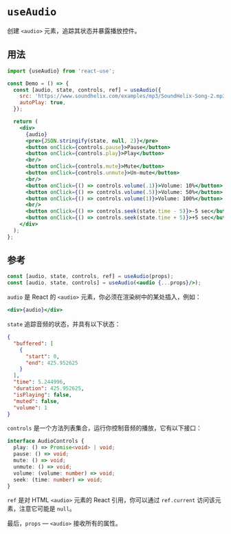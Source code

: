 # `useAudio`

创建 `<audio>` 元素，追踪其状态并暴露播放控件。

## 用法

```jsx
import {useAudio} from 'react-use';

const Demo = () => {
  const [audio, state, controls, ref] = useAudio({
    src: 'https://www.soundhelix.com/examples/mp3/SoundHelix-Song-2.mp3',
    autoPlay: true,
  });

  return (
    <div>
      {audio}
      <pre>{JSON.stringify(state, null, 2)}</pre>
      <button onClick={controls.pause}>Pause</button>
      <button onClick={controls.play}>Play</button>
      <br/>
      <button onClick={controls.mute}>Mute</button>
      <button onClick={controls.unmute}>Un-mute</button>
      <br/>
      <button onClick={() => controls.volume(.1)}>Volume: 10%</button>
      <button onClick={() => controls.volume(.5)}>Volume: 50%</button>
      <button onClick={() => controls.volume(1)}>Volume: 100%</button>
      <br/>
      <button onClick={() => controls.seek(state.time - 5)}>-5 sec</button>
      <button onClick={() => controls.seek(state.time + 5)}>+5 sec</button>
    </div>
  );
};
```


## 参考

```jsx
const [audio, state, controls, ref] = useAudio(props);
const [audio, state, controls] = useAudio(<audio {...props}/>);
```

`audio` 是 React 的 `<audio>` 元素，你必须在渲染树中的某处插入，例如：

```jsx
<div>{audio}</div>
```

`state` 追踪音频的状态，并具有以下状态：

```json
{
  "buffered": [
    {
      "start": 0,
      "end": 425.952625
    }
  ],
  "time": 5.244996,
  "duration": 425.952625,
  "isPlaying": false,
  "muted": false,
  "volume": 1
}
```

`controls` 是一个方法列表集合，运行你控制音频的播放，它有以下接口：

```ts
interface AudioControls {
  play: () => Promise<void> | void;
  pause: () => void;
  mute: () => void;
  unmute: () => void;
  volume: (volume: number) => void;
  seek: (time: number) => void;
}
```

`ref` 是对 HTML `<audio>` 元素的 React 引用，你可以通过 `ref.current` 访问该元素，注意它可能是 `null`。

最后，`props` &mdash; `<audio>` 接收所有的属性。
